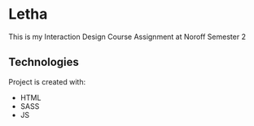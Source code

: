 # Letha

This is my Interaction Design Course Assignment at Noroff Semester 2

## Technologies

Project is created with:

- HTML
- SASS
- JS
